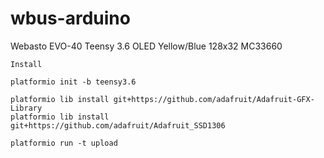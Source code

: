 # wbus-arduino

Webasto EVO-40
Teensy 3.6
OLED Yellow/Blue 128x32
MC33660

```
Install

platformio init -b teensy3.6

platformio lib install git+https://github.com/adafruit/Adafruit-GFX-Library
platformio lib install git+https://github.com/adafruit/Adafruit_SSD1306

platformio run -t upload

